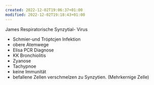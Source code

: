 ```yaml
---
created: 2022-12-02T19:06:37+01:00
modified: 2022-12-02T19:18:43+01:00
---
```


James Respiratorische Synzytial- Virus
- Schmier-und Tróptcjen Infektion
- obere Atemwege
- Elisa PCR Diagnose
- KK Bronchiolitis
- Zyanose
- Tachypnoe
- keine Immunität
- befallene Zellen verschmelzen zu Synzytien.
(Mehrkernige Zelle)

